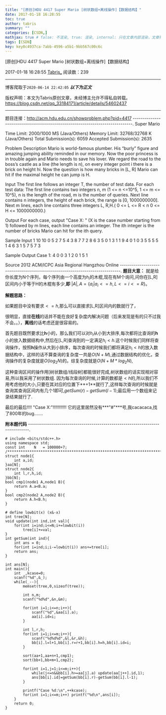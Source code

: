 ```yaml
---
title: "[原创]HDU 4417 Super Mario [树状数组+离线操作]【数据结构】"
date: 2017-01-18 16:28:55
toc: true
author: tabris
summary: ""
categories: [CSDN,]
mathjax: true # false: 不渲染, true: 渲染, internal: 只在文章内部渲染，文章列表中不渲染
tags: [CSDN]
key: key0c4937ca-7abb-4596-a5b1-9bb567c00c6c
---
```


[原创]HDU 4417 Super Mario [树状数组+离线操作]【数据结构】

2017-01-18 16:28:55  [Tabris_](https://me.csdn.net/qq_33184171) 阅读数：239

---

博客爬取于`2020-06-14 22:42:05`
***以下为正文***

版权声明：本文为Tabris原创文章，未经博主允许不得私自转载。
https://blog.csdn.net/qq_33184171/article/details/54602437

<!-- more -->

---

题目连接：http://acm.hdu.edu.cn/showproblem.php?pid=4417
------------------------------------------------------------------------------.
Super Mario

Time Limit: 2000/1000 MS (Java/Others)    Memory Limit: 32768/32768 K (Java/Others)
Total Submission(s): 6059    Accepted Submission(s): 2635


Problem Description
Mario is world-famous plumber. His “burly” figure and amazing jumping ability reminded in our memory. Now the poor princess is in trouble again and Mario needs to save his lover. We regard the road to the boss’s castle as a line (the length is n), on every integer point i there is a brick on height hi. Now the question is how many bricks in [L, R] Mario can hit if the maximal height he can jump is H.


Input
The first line follows an integer T, the number of test data.
For each test data:
The first line contains two integers n, m (1 <= n <=10^5, 1 <= m <= 10^5), n is the length of the road, m is the number of queries.
Next line contains n integers, the height of each brick, the range is [0, 1000000000].
Next m lines, each line contains three integers L, R,H.( 0 <= L <= R < n 0 <= H <= 1000000000.)


Output
For each case, output "Case X: " (X is the case number starting from 1) followed by m lines, each line contains an integer. The ith integer is the number of bricks Mario can hit for the ith query.


Sample Input
1
10 10
0 5 2 7 5 4 3 8 7 7
2 8 6
3 5 0
1 3 1
1 9 4
0 1 0
3 5 5
5 5 1
4 6 3
1 5 7
5 7 3


Sample Output
Case 1:
4
0
0
3
1
2
0
1
5
1


Source
2012 ACM/ICPC Asia Regional Hangzhou Online
------------------------------------------------------------------------------.
**题目大意：**
就是给你长度为N个序列，每个序列由一个高度为$h_i$的木棍,现在有M个询问,问你在[L,R]区间内小于等于H的木棍有多少,**即** $|A| ,A=\{a_i | a_i<=h,L<=i<=R\}$。

**解题思路：**

如果题目中没有要求$<=h$,那么可以直接求[L,R]区间内的数就行了，

很明显，直接**在线**的话并不能在良好复杂度内解决问题（后来发现是有的只不过我不会。。），**离线**的话考虑还是很容易的。

首先题目既然要求比**h**小的，那么我们可以对$h_i$从小到大排序,每次都将比查询的**h**小的放入数据结构中,然后在[L,R]查询到的一定满足$h_i<h$.这个时候我们同样将查询操作，按照**h**操作从大到小排序，每次查询的时候我们都将满足$h_i<h$的放入数据结构中，这样的话不算查询的复杂度一共是$O(N+M)$,通过数据结构的优化，查询操作的复杂度就是$O(log_2N)$的。综复杂度就是$O(N+M*log_2N)$,

这种查询区间的操作用[树状数组/线段树]都能很好完成,树状数组的话实现相对容易,所以我采用了树状数组.
因为每次查询的时候,计算的数都是$<h$的,所以我们不用考虑他的大小,只要在其对应的位置下**+1**就行了,这样每次查询的时候就是查询其查询区间内有几个1即可,$getSum(r)-getSum(l-1);$最后用一个数组来记录结果就行了.

最后的最后!!!!
"Case X:"!!!!!!!!!!!
它的这里居然没有***"#"***号,我cacacaca,找了800年的bug.......

**附本题代码**
------------------------------------------------------------------------------.
```
# include <bits/stdc++.h>
using namespace std;
const int    N   = 100000+7;
/***********************************************************************/
struct node1{
    int a,id;
}aa[N];
struct node2{
    int l,r,h,id;
}bb[N];
bool cmp1(node1 A,node1 B){
    return A.a<B.a;
}
bool cmp2(node2 A,node2 B){
    return A.h<B.h;
}

# define lowbit(x) (x&-x)
int tree[N];
void update(int ind,int val){
    for(int i=ind;i<=N;i+=lowbit(i))
        tree[i]+=val;
}
int getSum(int ind){
    int ans = 0;
    for(int i=ind;i;i-=lowbit(i)) ans+=tree[i];
    return ans;
}

int ans[N];
int main(){
    int _,kcase=0;
    scanf("%d",&_);
    while(_--){
        memset(tree,0,sizeof(tree));

        int n,m;
        scanf("%d%d",&n,&m);

        for(int i=1;i<=n;i++){
            scanf("%d",&aa[i].a);
            aa[i].id=i;
        }

        int l,r,h;
        for(int i=1;i<=m;i++){
            scanf("%d%d%d",&l,&r,&h);
            bb[i].l=l+1,bb[i].r=r+1,bb[i].h=h,bb[i].id=i;
        }

        sort(aa+1,aa+n+1,cmp1);
        sort(bb+1,bb+m+1,cmp2);

        for(int i=1,j=1;i<=m;i++){
            while(j<=n&&bb[i].h>=aa[j].a) update(aa[j++].id,1);
            ans[bb[i].id]=getSum(bb[i].r)-getSum(bb[i].l-1);
        }

        printf("Case %d:\n",++kcase);
        for(int i=1;i<=m;i++) printf("%d\n",ans[i]);
    }
    return 0;
}
```
